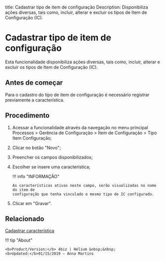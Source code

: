 title: Cadastrar tipo de item de configuração
Description: Disponibiliza ações diversas, tais como, incluir, alterar e excluir os tipos de Item de Configuração (IC).
# Cadastrar tipo de item de configuração

Esta funcionalidade disponibiliza ações diversas, tais como, incluir, alterar e
excluir os tipos de Item de Configuração (IC).

Antes de começar
----------------

Para o cadastro do tipo de item de configuração é necessário registrar
previamente a característica.

Procedimento
------------

1.  Acessar a funcionalidade através da navegação no menu principal Processos \>
    Gerência de Configuração \> Item de Configuração \> Tipo Item Configuração;

2.  Clicar no botão "Novo";

3.  Preencher os campos disponibilizados;

4.  Escolher se insere uma característica;

    !!! info "INFORMAÇÃO"
    
        As características ativas neste campo, serão visualizadas no nome do item de 
        configuração que tenha vinculado o mesmo tipo de IC configurado.

5.  Clicar em "Gravar".


Relacionado
----------

[Cadastrar característica](/pt-br/4biz-helium/processes/configuration/configuration/register-characteristics.html)

!!! tip "About"

    <b>Product/Version:</b> 4biz | Helium &nbsp;&nbsp;
    <b>Updated:</b>01/15/2019 – Anna Martins
